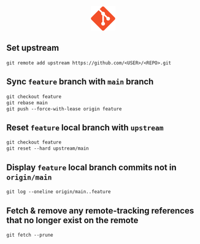 <div align="center">
  <a href="https://git-scm.com/"><img src="https://github.com/devicons/devicon/blob/master/icons/git/git-plain.svg" title="Git" alt="Git" width="64" height="64"></a>
</div>

## Set upstream

```gitattributes
git remote add upstream https://github.com/<USER>/<REPO>.git
```

## Sync `feature` branch with `main` branch

```gitattributes
git checkout feature
git rebase main
git push --force-with-lease origin feature
```

## Reset `feature` local branch with `upstream`

```gitattributes
git checkout feature
git reset --hard upstream/main
```

## Display `feature` local branch commits not in `origin/main`

```gitattributes
git log --oneline origin/main..feature
```

## Fetch & remove any remote-tracking references that no longer exist on the remote

```gitattributes
git fetch --prune
```
